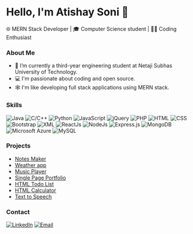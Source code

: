 # Hello, I'm Atishay Soni 👋

🌐 MERN Stack Developer | 🎓 Computer Science student | 🧑‍💻 Coding Enthusiast

### About Me

- 🏫 I’m currently a third-year engineering student at Netaji Subhas University of Technology.
- 💻 I'm passionate about coding and open source.
- 🕸️ I'm like developing full stack applications using MERN stack.

### Skills

![Java](https://img.shields.io/badge/Java-%23ED8B00?logo=java&logoColor=white)
![C/C++](https://img.shields.io/badge/C%2FC%2B%2B-%2300599C?logo=c%2B%2B&logoColor=white)
![Python](https://img.shields.io/badge/Python-%233776AB?logo=python&logoColor=white)
![JavaScript](https://img.shields.io/badge/JavaScript-%23F7DF1E?logo=javascript&logoColor=white)
![jQuery](https://img.shields.io/badge/jQuery-0769AD?logo=jquery&logoColor=white)
![PHP](https://img.shields.io/badge/PHP-%23777BB4?logo=php&logoColor=white)
![HTML](https://img.shields.io/badge/HTML-%23E34F26?logo=html5&logoColor=white)
![CSS](https://img.shields.io/badge/CSS-%231572B6?logo=css3&logoColor=white)
![Bootstrap](https://img.shields.io/badge/Bootstrap-563D7C?logo=bootstrap&logoColor=white)
![XML](https://img.shields.io/badge/XML-%230080A0?logo=xml&logoColor=white)
![ReactJs](https://img.shields.io/badge/ReactJs-%2361DAFB?logo=react&logoColor=white)
![NodeJs](https://img.shields.io/badge/NodeJs-%23339933?logo=node.js&logoColor=white)
![Express.js](https://img.shields.io/badge/Express.js-404D59?logo=express.js&logoColor=white)
![MongoDB](https://img.shields.io/badge/MongoDB-%2347A248?logo=mongodb&logoColor=white)
![Microsoft Azure](https://upload.wikimedia.org/wikipedia/commons/f/fa/Microsoft_Azure.svg)
![MySQL](https://img.shields.io/badge/MySQL-%234479A1?logo=mysql&logoColor=white)


### Projects

- [Notes Maker](https://github.com/atishaysoni/Notes-Maker)
- [Weather app](https://github.com/atishaysoni/Weather-app)
- [Music Player](https://github.com/atishaysoni/Music-Player)
- [Single Page Portfolio](https://github.com/atishaysoni/Single-Page-Portfolio)
- [HTML Todo List](https://github.com/atishaysoni/HTML-Todo-List)
- [HTML Calculator](https://github.com/atishaysoni/HTML-Calculator)
- [Text to Speech](https://github.com/atishaysoni/Text-to-Speech)

### Contact
[![LinkedIn](https://img.shields.io/badge/LinkedIn-%230077B5?logo=linkedin&logoColor=white)](https://www.linkedin.com/in/atishaysoni1801/)
[![Email](https://img.shields.io/badge/Email-%23D14836?logo=gmail&logoColor=white)](mailto:atishaysoni801@gmail.com)


